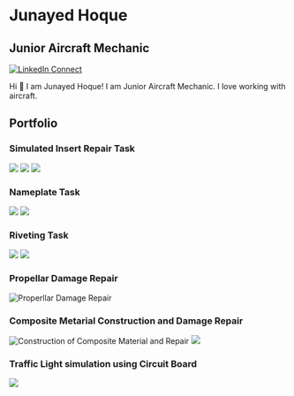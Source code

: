 # Junayed Hoque
## Junior Aircraft Mechanic
[![LinkedIn Connect](https://img.shields.io/badge/%20-Connect-black?color=0072b1&labelColor=212121&logo=linkedin&logoColor=ffffff)](https://www.linkedin.com/in/junayed-hoque)

Hi 👋 I am Junayed Hoque! I am Junior Aircraft Mechanic. I love working with aircraft. 

## Portfolio

### Simulated Insert Repair Task
![](https://i.imgur.com/wSqW2S4.jpg)
![](https://i.imgur.com/qY741AR.jpg)
![](https://i.imgur.com/gJpwkgv.jpg)

### Nameplate Task
![](https://i.imgur.com/z1oXFeu.jpg)
![](https://i.imgur.com/WmE2XiY.jpg)

### Riveting Task

![](https://i.imgur.com/adFpwXS.jpg)
![](https://i.imgur.com/kvpaalA.jpg)


### Propellar Damage Repair
![Properllar Damage Repair](https://i.imgur.com/Uo62udM.jpg)

### Composite Metarial Construction and Damage Repair
![Construction of Composite Material and Repair](https://i.imgur.com/SN2RHzr.jpg)
![](https://i.imgur.com/APg9bYA.jpg)

### Traffic Light simulation using Circuit Board
![](https://i.imgur.com/mW5tQeY.jpg)

